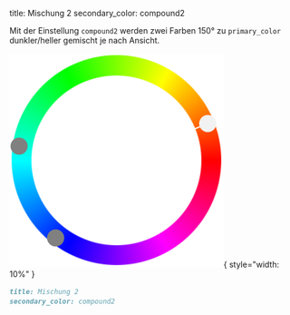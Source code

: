 title: Mischung 2
secondary_color: compound2

Mit der Einstellung `compound2` werden zwei Farben 150° zu `primary_color` dunkler/heller gemischt je nach Ansicht.

![](../../../img/sc_compound.svg){ style="width: 10%" }

```markdown
title: Mischung 2
secondary_color: compound2
```
